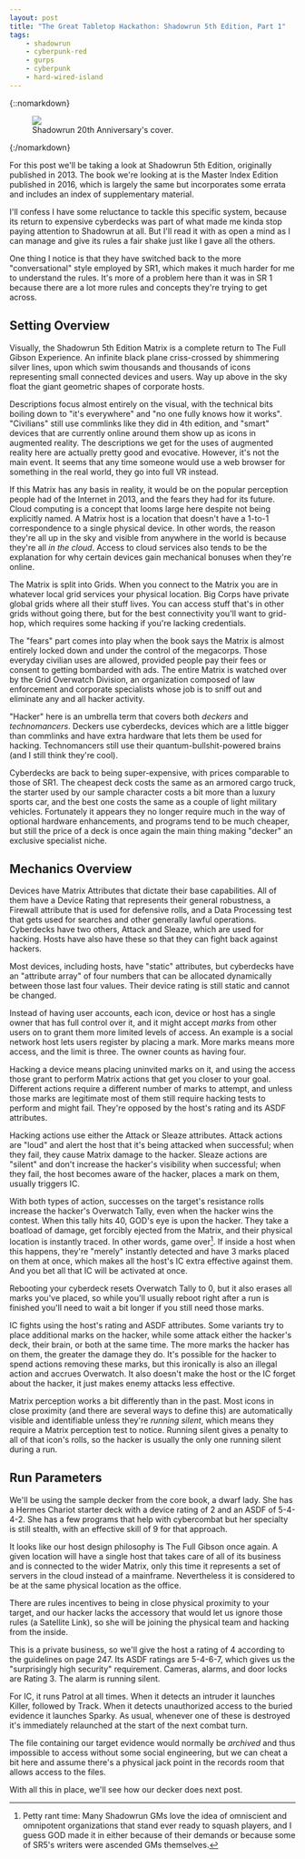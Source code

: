 ```yaml
---
layout: post
title: "The Great Tabletop Hackathon: Shadowrun 5th Edition, Part 1"
tags:
    - shadowrun
    - cyberpunk-red
    - gurps
    - cyberpunk
    - hard-wired-island
---
```


{::nomarkdown}
<figure class="center">
   <img src="{{ "/assets/sr5-cover.png" | absolute_url }}"/>
   <figcaption>
     Shadowrun 20th Anniversary's cover.
   </figcaption>
</figure>
{:/nomarkdown}

For this post we'll be taking a look at Shadowrun 5th Edition, originally
published in 2013. The book we're looking at is the Master Index Edition
published in 2016, which is largely the same but incorporates some errata and
includes an index of supplementary material.

I'll confess I have some reluctance to tackle this specific system, because its
return to expensive cyberdecks was part of what made me kinda stop paying
attention to Shadowrun at all. But I'll read it with as open a mind as I can
manage and give its rules a fair shake just like I gave all the others.

One thing I notice is that they have switched back to the more "conversational"
style employed by SR1, which makes it much harder for me to understand the
rules. It's more of a problem here than it was in SR 1 because there are a lot
more rules and concepts they're trying to get across.

## Setting Overview

Visually, the Shadowrun 5th Edition Matrix is a complete return to The Full
Gibson Experience. An infinite black plane criss-crossed by shimmering silver
lines, upon which swim thousands and thousands of icons representing small
connected devices and users. Way up above in the sky float the giant geometric
shapes of corporate hosts.

Descriptions focus almost entirely on the visual, with the technical bits
boiling down to "it's everywhere" and "no one fully knows how it
works". "Civilians" still use commlinks like they did in 4th edition, and
"smart" devices that are currently online around them show up as icons in
augmented reality. The descriptions we get for the uses of augmented reality
here are actually pretty good and evocative. However, it's not the main
event. It seems that any time someone would use a web browser for something in
the real world, they go into full VR instead.

If this Matrix has any basis in reality, it would be on the popular perception
people had of the Internet in 2013, and the fears they had for its future. Cloud
computing is a concept that looms large here despite not being explicitly
named. A Matrix host is a location that doesn't have a 1-to-1 correspondence to
a single physical device. In other words, the reason they're all up in the sky
and visible from anywhere in the world is because they're all _in the
cloud_. Access to cloud services also tends to be the explanation for why
certain devices gain mechanical bonuses when they're online.

The Matrix is split into Grids. When you connect to the Matrix you are in
whatever local grid services your physical location. Big Corps have private
global grids where all their stuff lives. You can access stuff that's in other
grids without going there, but for the best connectivity you'll want to
grid-hop, which requires some hacking if you're lacking credentials.

The "fears" part comes into play when the book says the Matrix is almost
entirely locked down and under the control of the megacorps. Those everyday
civilian uses are allowed, provided people pay their fees or consent to getting
bombarded with ads. The entire Matrix is watched over by the Grid Overwatch
Division, an organization composed of law enforcement and corporate specialists
whose job is to sniff out and eliminate any and all hacker activity.

"Hacker" here is an umbrella term that covers both _deckers_ and
_technomancers_. Deckers use cyberdecks, devices which are a little bigger than
commlinks and have extra hardware that lets them be used for
hacking. Technomancers still use their quantum-bullshit-powered brains (and I
still think they're cool).

Cyberdecks are back to being super-expensive, with prices comparable to those of
SR1. The cheapest deck costs the same as an armored cargo truck, the starter
used by our sample character costs a bit more than a luxury sports car, and the
best one costs the same as a couple of light military vehicles. Fortunately it
appears they no longer require much in the way of optional hardware
enhancements, and programs tend to be much cheaper, but still the price of a
deck is once again the main thing making "decker" an exclusive specialist niche.

## Mechanics Overview

Devices have Matrix Attributes that dictate their base capabilities. All of them
have a Device Rating that represents their general robustness, a Firewall
attribute that is used for defensive rolls, and a Data Processing test that gets
used for searches and other generally lawful operations. Cyberdecks have two
others, Attack and Sleaze, which are used for hacking. Hosts have also have
these so that they can fight back against hackers.

Most devices, including hosts, have "static" attributes, but cyberdecks have an
"attribute array" of four numbers that can be allocated dynamically between
those last four values. Their device rating is still static and cannot be
changed.

Instead of having user accounts, each icon, device or host has a single owner
that has full control over it, and it might accept _marks_ from other users on
to grant them more limited levels of access. An example is a social network host
lets users register by placing a mark. More marks means more access, and the
limit is three. The owner counts as having four.

Hacking a device means placing uninvited marks on it, and using the access those
grant to perform Matrix actions that get you closer to your goal. Different
actions require a different number of marks to attempt, and unless those marks
are legitimate most of them still require hacking tests to perform and might
fail. They're opposed by the host's rating and its ASDF attributes.

Hacking actions use either the Attack or Sleaze attributes. Attack actions are
"loud" and alert the host that it's being attacked when successful; when they
fail, they cause Matrix damage to the hacker. Sleaze actions are "silent" and
don't increase the hacker's visibility when successful; when they fail, the host
becomes aware of the hacker, places a mark on them, usually triggers IC.

With both types of action, successes on the target's resistance rolls increase
the hacker's Overwatch Tally, even when the hacker wins the contest. When this
tally hits 40, GOD's eye is upon the hacker. They take a boatload of damage, get
forcibly ejected from the Matrix, and their physical location is instantly
traced. In other words, game over[^1]. If inside a host when this happens,
they're "merely" instantly detected and have 3 marks placed on them at once,
which makes all the host's IC extra effective against them. And you bet all that
IC will be activated at once.

Rebooting your cyberdeck resets Overwatch Tally to 0, but it also erases all
marks you've placed, so while you'll usually reboot right after a run is
finished you'll need to wait a bit longer if you still need those marks.

IC fights using the host's rating and ASDF attributes. Some variants try to
place additional marks on the hacker, while some attack either the hacker's
deck, their brain, or both at the same time. The more marks the hacker has on
them, the greater the damage they do. It's possible for the hacker to spend
actions removing these marks, but this ironically is also an illegal action and
accrues Overwatch. It also doesn't make the host or the IC forget about the
hacker, it just makes enemy attacks less effective.

Matrix perception works a bit differently than in the past. Most icons in close
proximity (and there are several ways to define this) are automatically visible
and identifiable unless they're _running silent_, which means they require a
Matrix perception test to notice. Running silent gives a penalty to all of that
icon's rolls, so the hacker is usually the only one running silent during a run.

## Run Parameters

We'll be using the sample decker from the core book, a dwarf lady. She has a
Hermes Chariot starter deck with a device rating of 2 and an ASDF of
5-4-4-2. She has a few programs that help with cybercombat but her specialty is
still stealth, with an effective skill of 9 for that approach.

It looks like our host design philosophy is The Full Gibson once again. A given
location will have a single host that takes care of all of its business and is
connected to the wider Matrix, only this time it represents a set of servers in
the cloud instead of a mainframe. Nevertheless it is considered to be at the
same physical location as the office.

There are rules incentives to being in close physical proximity to your target,
and our hacker lacks the accessory that would let us ignore those rules (a
Satellite Link), so she will be joining the physical team and hacking from the
inside.

This is a private business, so we'll give the host a rating of 4 according to
the guidelines on page 247. Its ASDF ratings are 5-4-6-7, which gives us the
"surprisingly high security" requirement. Cameras, alarms, and door locks are
Rating 3. The alarm is running silent.

For IC, it runs Patrol at all times. When it detects an intruder it launches
Killer, followed by Track. When it detects unauthorized access to the buried
evidence it launches Sparky. As usual, whenever one of these is destroyed it's
immediately relaunched at the start of the next combat turn.

The file containing our target evidence would normally be _archived_ and thus
impossible to access without some social engineering, but we can cheat a bit
here and assume there's a physical jack point in the records room that allows
access to the files.

With all this in place, we'll see how our decker does next post.



[^1]: Petty rant time: Many Shadowrun GMs love the idea of omniscient and
omnipotent organizations that stand ever ready to squash players, and I guess
GOD made it in either because of their demands or because some of SR5's writers
were ascended GMs themselves.
